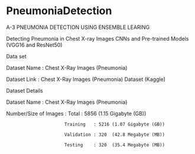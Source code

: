 # PneumoniaDetection
A-3 PNEUMONIA DETECTION USING ENSEMBLE LEARING 

Detecting Pneumonia in Chest X-ray Images CNNs and Pre-trained Models (VGG16 and ResNet50)

Data set 

Dataset Name     : Chest X-Ray Images (Pneumonia)

Dataset Link     : Chest X-Ray Images (Pneumonia) Dataset (Kaggle)


Dataset Details

Dataset Name            : Chest X-Ray Images (Pneumonia)


Number/Size of Images   : Total      : 5856 (1.15 Gigabyte (GB))

                          Training   : 5216 (1.07 Gigabyte (GB))
                          
                          Validation : 320  (42.8 Megabyte (MB))
                          
                          Testing    : 320  (35.4 Megabyte (MB))
                          
                          

 

 
                          
